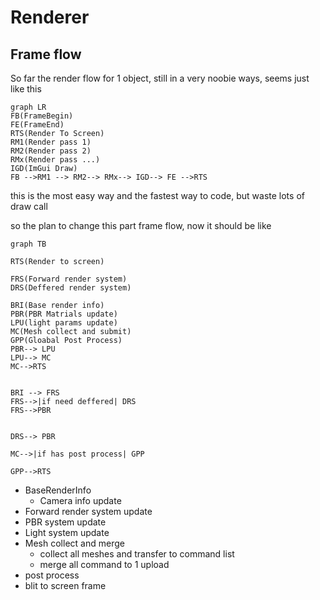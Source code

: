 # Renderer

## Frame flow

So far the render flow for 1 object, still in a very noobie ways, seems just like this

```mermaid
graph LR
FB(FrameBegin)
FE(FrameEnd)
RTS(Render To Screen)
RM1(Render pass 1)
RM2(Render pass 2)
RMx(Render pass ...)
IGD(ImGui Draw)
FB -->RM1 --> RM2--> RMx--> IGD--> FE -->RTS
```

this is the most easy way and the fastest way to code, but waste lots of draw call

so the plan to change this part frame flow, now it should be like

```mermaid
graph TB

RTS(Render to screen)

FRS(Forward render system)
DRS(Deffered render system)

BRI(Base render info) 
PBR(PBR Matrials update)
LPU(light params update)
MC(Mesh collect and submit)
GPP(Gloabal Post Process)
PBR--> LPU
LPU--> MC
MC-->RTS


BRI --> FRS
FRS-->|if need deffered| DRS
FRS-->PBR


DRS--> PBR

MC-->|if has post process| GPP

GPP-->RTS
```

* BaseRenderInfo
  * Camera info update
* Forward render system update
* PBR system update
* Light system update
* Mesh collect and merge
  * collect all meshes and transfer to command list
  * merge all command to 1 upload
* post process
* blit to screen frame 


